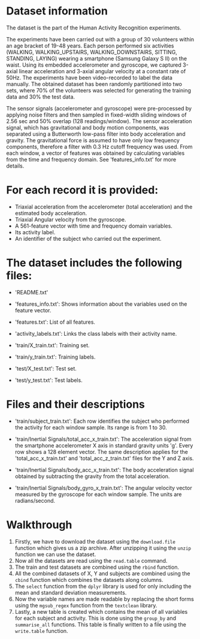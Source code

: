 # Dataset information

The dataset is the part of the Human Activity Recognition experiments.

The experiments have been carried out with a group of 30 volunteers within an age bracket of 19-48 years. Each person performed six activities (WALKING, WALKING\_UPSTAIRS, WALKING\_DOWNSTAIRS, SITTING, STANDING, LAYING) wearing a smartphone (Samsung Galaxy S II) on the waist. Using its embedded accelerometer and gyroscope, we captured 3-axial linear acceleration and 3-axial angular velocity at a constant rate of 50Hz. The experiments have been video-recorded to label the data manually. The obtained dataset has been randomly partitioned into two sets, where 70% of the volunteers was selected for generating the training data and 30% the test data. 

The sensor signals (accelerometer and gyroscope) were pre-processed by applying noise filters and then sampled in fixed-width sliding windows of 2.56 sec and 50% overlap (128 readings/window). The sensor acceleration signal, which has gravitational and body motion components, was separated using a Butterworth low-pass filter into body acceleration and gravity. The gravitational force is assumed to have only low frequency components, therefore a filter with 0.3 Hz cutoff frequency was used. From each window, a vector of features was obtained by calculating variables from the time and frequency domain. See 'features\_info.txt' for more details. 

# For each record it is provided:

- Triaxial acceleration from the accelerometer (total acceleration) and the estimated body acceleration.
- Triaxial Angular velocity from the gyroscope. 
- A 561-feature vector with time and frequency domain variables. 
- Its activity label. 
- An identifier of the subject who carried out the experiment.

# The dataset includes the following files:

- 'README.txt'

- 'features\_info.txt': Shows information about the variables used on the feature vector.

- 'features.txt': List of all features.

- 'activity\_labels.txt': Links the class labels with their activity name.

- 'train/X\_train.txt': Training set.

- 'train/y\_train.txt': Training labels.

- 'test/X\_test.txt': Test set.

- 'test/y\_test.txt': Test labels.

# Files and their descriptions

- 'train/subject\_train.txt': Each row identifies the subject who performed the activity for each window sample. Its range is from 1 to 30. 

- 'train/Inertial Signals/total\_acc\_x\_train.txt': The acceleration signal from the smartphone accelerometer X axis in standard gravity units 'g'. Every row shows a 128 element vector. The same description applies for the 'total\_acc\_x\_train.txt' and 'total\_acc\_z\_train.txt' files for the Y and Z axis. 

- 'train/Inertial Signals/body\_acc\_x\_train.txt': The body acceleration signal obtained by subtracting the gravity from the total acceleration. 

- 'train/Inertial Signals/body\_gyro\_x\_train.txt': The angular velocity vector measured by the gyroscope for each window sample. The units are radians/second. 

# Walkthrough

1. Firstly, we have to download the dataset using the `download.file` function which gives us a zip archive. After unzipping it using the `unzip` function we can use the dataset.
2. Now all the datasets are read using the `read.table` command.
3. The train and test datasets are combined using the `rbind` function.
4. All the combined datasets of X, Y and subjects are combined using the `cbind` function which combines the datasets along columns.
5. The `select` function from the `dplyr` library is used for only including the mean and standard deviation measurements.
6. Now the variable names are made readable by replacing the short forms using the `mgsub_regex` function from the `textclean` library.
7. Lastly, a new table is created which contains the mean of all variables for each subject and activity. This is done using the `group_by` and `summarise_all` functions. This table is finally written to a file using the `write.table` function.
